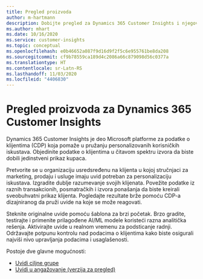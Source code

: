 ```yaml
---
title: Pregled proizvoda
author: m-hartmann
description: Dobijte pregled za Dynamics 365 Customer Insights i njegove mogućnosti.
ms.author: mhart
ms.date: 10/16/2020
ms.service: customer-insights
ms.topic: conceptual
ms.openlocfilehash: e0b46652a087f9d16d9f2f5c6e955761be8da208
ms.sourcegitcommit: cf9b78559ca189d4c2086a66c879098d56c0377a
ms.translationtype: HT
ms.contentlocale: sr-Latn-RS
ms.lasthandoff: 11/03/2020
ms.locfileid: "4406830"
---
```

# <a name="product-overview-for-dynamics-365-customer-insights"></a>Pregled proizvoda za Dynamics 365 Customer Insights

Dynamics 365 Customer Insights je deo Microsoft platforme za podatke o klijentima (CDP) koja pomaže u pružanju personalizovanih korisničkih iskustava. Objedinite podatke o klijentima u čitavom spektru izvora da biste dobili jedinstveni prikaz kupaca. 

Pretvorite se u organizaciju usredsređenu na klijenta u kojoj stručnjaci za marketing, prodaju i usluge imaju uvid potreban za personalizaciju iskustava. Izgradite dublje razumevanje svojih klijenata. Povežite podatke iz raznih transakcionih, posmatračkih i izvora ponašanja da biste kreirali sveobuhvatni prikaz klijenta. Pogledajte rezultate brže pomoću CDP-a dizajniranog da pruži uvide na koje se može reagovati. 

Steknite originalne uvide pomoću šablona za brzi početak. Brzo gradite, testirajte i primenite prilagođene AI/ML modele koristeći razna analitička rešenja. Aktivirajte uvide u realnom vremenu za podsticanje radnji. Održavajte potpunu kontrolu nad podacima o klijentima kako biste osigurali najviši nivo upravljanja podacima i usaglašenosti. 

Postoje dve glavne mogućnosti: 

- [Uvidi ciljne grupe](audience-insights/overview.md)
- [Uvidi u angažovanje (verzija za pregled)](engagement-insights/index.yml)
 